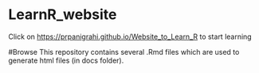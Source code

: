 # LearnR_website
Click on https://prpanigrahi.github.io/Website_to_Learn_R to start learning

#Browse
This repository contains several .Rmd files which are used to generate html files (in docs folder).


